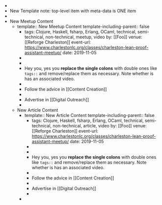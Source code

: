 -
- New Template note: top-level item with meta-data is ONE item
-
- New Meetup Content
	- template:: New Meetup Content
	  template-including-parent:: false
		- tags: Clojure, Haskell, fsharp, Erlang, OCaml, technical, semi-technical, non-technical, meetup, video
		  by: [[Foo]]
		  venue: [[Reforge Charleston]] 
		  event-url: https://www.charlestonlc.org/classes/charleston-lean-proof-assistant-meetup/
		  date: 2019-11-05
		-
		-
		- Hey you, yes you **replace the single colons** with double ones like `tags::` and remove/replace them as necessary.  Note whether is has an associated video.
		-
		- Follow the advice in [[Content Creation]]
		-
		- Advertise in [[Digital Outreach]]
		-
	- New Article Content
		- template:: New Article Content
		  template-including-parent:: false
			- tags: Clojure, Haskell, fsharp, Erlang, OCaml, technical, semi-technical, non-technical, article, video
			  by: [[Foo]]
			  venue: [[Reforge Charleston]] 
			  event-url: https://www.charlestonlc.org/classes/charleston-lean-proof-assistant-meetup/
			  date: 2019-11-05
			-
			-
			- Hey you, yes you **replace the single colons** with double ones like `tags::` and remove/replace them as necessary.  Note whether is has an associated video.
			-
			- Follow the advice in [[Content Creation]]
			-
			- Advertise in [[Digital Outreach]]
			-
		-